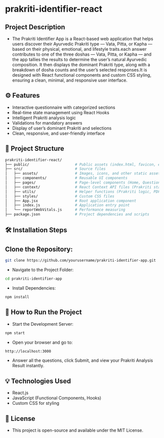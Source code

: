 # prakriti-identifier-react

## Project Description

* The Prakriti Identifier App is a React-based web application that helps users discover their Ayurvedic Prakriti type — Vata, Pitta, or Kapha — based on their physical, emotional, and lifestyle traits.each answer contributes to one of the three doshas — Vata, Pitta, or Kapha — and the app tallies the results to determine the user’s natural Ayurvedic composition. It then displays the dominant Prakriti type, along with a breakdown of dosha counts and the user’s selected responses.It is designed with React functional components and custom CSS styling, ensuring a clean, minimal, and responsive user interface.

## ⚙️ Features

* Interactive questionnaire with categorized sections
* Real-time state management using React Hooks
* Intelligent Prakriti analysis logic
* Validations for mandatory answers
* Display of user’s dominant Prakriti and selections
* Clean, responsive, and user-friendly interface

## 📂 Project Structure

```bash
prakriti-identifier-react/
├── public/                     # Public assets (index.html, favicon, etc.)
├── src/                        # Source files
│   ├── assets/                 # Images, icons, and other static assets
│   ├── components/             # Reusable UI components
│   ├── pages/                  # Page-level components (Home, Questionnaire, Result)
│   ├── context/                # React Context API files (Prakriti state management)
│   ├── utils/                  # Helper functions (Prakriti logic, PDF export)
│   ├── styles/                 # Custom CSS files
│   ├── App.jsx                 # Root application component
│   ├── index.js                # Application entry point
│   └── reportWebVitals.js      # Performance measuring
├── package.json                # Project dependencies and scripts
```

## 🛠️ Installation Steps

## Clone the Repository:
```bash
git clone https://github.com/yourusername/prakriti-identifier-app.git
```
* Navigate to the Project Folder:
```bash
cd prakriti-identifier-app
```
* Install Dependencies:
```bash
npm install
```

## 🚀 How to Run the Project

* Start the Development Server:
```bash
npm start
```
* Open your browser and go to:
```bash
http://localhost:3000
```
* Answer all the questions, click Submit, and view your Prakriti Analysis Result instantly.

## 💡 Technologies Used

* React.js
* JavaScript (Functional Components, Hooks)
* Custom CSS for styling
  
## 📜 License

* This project is open-source and available under the MIT License.
